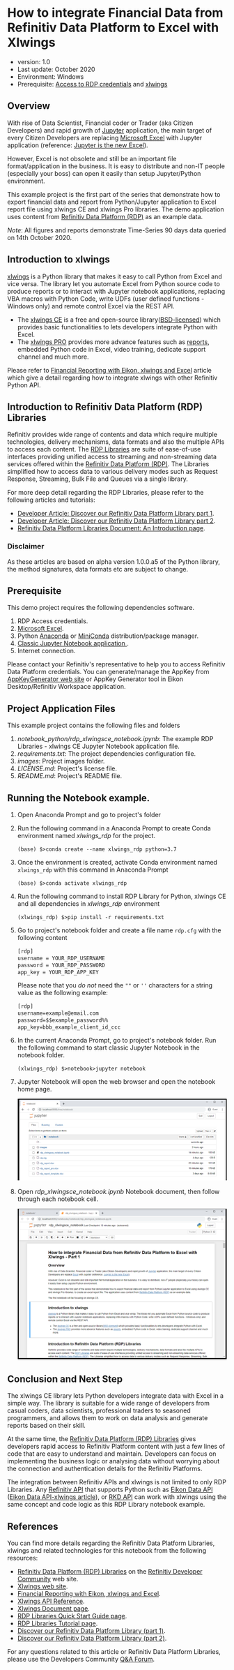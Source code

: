 # How to integrate Financial Data from Refinitiv Data Platform to Excel with Xlwings
- version: 1.0
- Last update: October 2020
- Environment: Windows
- Prerequisite: [Access to RDP credentials](#prerequisite) and [xlwings](https://www.xlwings.org)

## <a id="overview"></a>Overview

With rise of Data Scientist, Financial coder or Trader (aka Citizen Developers) and rapid growth of [Jupyter](https://jupyter.org/) application, the main target of every Citizen Developers are replacing [Microsoft Excel](https://www.microsoft.com/en-us/microsoft-365/excel) with Jupyter application (reference: [Jupyter is the new Excel](https://towardsdatascience.com/jupyter-is-the-new-excel-a7a22f2fc13a)). 

However, Excel is not obsolete and still be an important file format/application in the business. It is easy to distribute and non-IT people (especially your boss) can open it easily than setup Jupyter/Python environment. 

This example project  is the first part of the series that demonstrate how to export financial data and report from Python/Jupyter application to Excel report file using xlwings CE and xlwings Pro libraries. The demo application uses content from [Refinitiv Data Platform (RDP)](https://developers.refinitiv.com/refinitiv-data-platform/refinitiv-data-platform-apis) as an example data.

*Note*: All figures and reports demonstrate Time-Series 90 days data queried on 14th October 2020.

## <a id="xlwings"></a>Introduction to xlwings

[xlwings](https://www.xlwings.org) is a Python library that makes it easy to call Python from Excel and vice versa. The library let you automate Excel from Python source code to produce reports or to interact with Jupyter notebook applications, replacing VBA macros with Python Code, write UDFs (user defined functions - Windows only) and remote control Excel via the REST API.
* The [xlwings CE](https://docs.xlwings.org/en/stable) is a free and open-source library([BSD-licensed](https://opensource.org/licenses/BSD-3-Clause)) which provides basic functionalities to lets developers integrate Python with Excel. 
* The [xlwings PRO](https://www.xlwings.org/pro) provides more advance features such as [reports](https://www.xlwings.org/reporting), embedded Python code in Excel, video training, dedicate support channel and much more. 

Please refer to [Financial Reporting with Eikon, xlwings and Excel](https://developers.refinitiv.com/en/article-catalog/article/financial-reporting-with-eikon-and-excel) article which give a detail regarding how to integrate xlwings with other Refinitiv Python API.

## <a id="rdp_lib"></a>Introduction to Refinitiv Data Platform (RDP) Libraries

Refinitiv provides wide range of contents and data which require multiple technologies, delivery mechanisms, data formats and also the multiple APIs to access each content. The [RDP Libraries](https://developers.refinitiv.com/en/api-catalog/refinitiv-data-platform/refinitiv-data-platform-libraries) are suite of ease-of-use interfaces providing unified access to streaming and non-streaming data services offered within the [Refinitiv Data Platform (RDP)](https://developers.refinitiv.com/en/api-catalog/refinitiv-data-platform/refinitiv-data-platform-apis). The Libraries simplified how to access data to various delivery modes such as Request Response, Streaming, Bulk File and Queues via a single library. 

For more deep detail regarding the RDP Libraries, please refer to the following articles and tutorials:
- [Developer Article: Discover our Refinitiv Data Platform Library part 1](https://developers.refinitiv.com/article/discover-our-upcoming-refinitiv-data-platform-library-part-1).
- [Developer Article: Discover our Refinitiv Data Platform Library part 2](https://developers.refinitiv.com/article/discover-our-upcoming-refinitiv-data-platform-library-part-2-0).
- [Refinitiv Data Platform Libraries Document: An Introduction page](https://developers.refinitiv.com/refinitiv-data-platform/refinitiv-data-platform-libraries/docs?content=62446&type=documentation_item).

### Disclaimer

As these articles are based on alpha version 1.0.0.a5 of the Python library, the method signatures, data formats etc are subject to change.

## <a id="prerequisite"></a>Prerequisite
This demo project requires the following dependencies software.
1. RDP Access credentials.
2. [Microsoft Excel](https://www.microsoft.com/en-us/microsoft-365/excel).
3. Python [Anaconda](https://www.anaconda.com/distribution/) or [MiniConda](https://docs.conda.io/en/latest/miniconda.html) distribution/package manager.
4. [Classic Jupyter Notebook application ](https://jupyter.org/).
6. Internet connection.

Please contact your Refinitiv's representative to help you to access Refinitiv Data Platform credentials. You can generate/manage the AppKey from [AppKeyGenerator web site](https://emea1.apps.cp.thomsonreuters.com/apps/AppkeyGenerator) or AppKey Generator tool in Eikon Desktop/Refinitiv Workspace application. 

## <a id="application_files"></a>Project Application Files
This example project contains the following files and folders
1. *notebook_python/rdp_xlwingsce_notebook.ipynb*: The example RDP Libraries - xlwings CE Jupyter Notebook application file.
2. *requirements.txt*: The project dependencies configuration file.
3. *images*: Project images folder.
3. *LICENSE.md*: Project's license file.
4. *README.md*: Project's README file.

## <a id="running"></a>Running the Notebook example.
1. Open Anaconda Prompt and go to project's folder
2. Run the following command in a Anaconda Prompt to create Conda environment named *xlwings_rdp* for the project.
    ```
    (base) $>conda create --name xlwings_rdp python=3.7
    ```
3. Once the environment is created, activate Conda environment named ```xlwings_rdp``` with this command in Anaconda Prompt
    ```
    (base) $>conda activate xlwings_rdp
    ```
4. Run the following command to install RDP Library for Python, xlwings CE and all dependencies in *xlwings_rdp* environment
    ```
    (xlwings_rdp) $>pip install -r requirements.txt
    ```
5. Go to project's notebook folder and create a file name ```rdp.cfg``` with the following content
    ```
    [rdp]
    username = YOUR_RDP_USERNAME
    password = YOUR_RDP_PASSWORD
    app_key = YOUR_RDP_APP_KEY
    ```

    Please note that you *do not* need the ```""``` or ```''``` characters for a string value as the following example:

    ```
    [rdp]
    username=example@email.com
    password=$$example_password%%
    app_key=bbb_example_client_id_ccc
    ```

6. In the current Anaconda Prompt, go to project's notebook folder. Run the following command to start classic Jupyter Notebook in the notebook folder.
    ```
    (xlwings_rdp) $>notebook>jupyter notebook
    ```
7. Jupyter Notebook will open the web browser and open the notebook home page.

    ![Figure-1](images/notebook_home.png "Notebook home") 
8. Open *rdp_xlwingsce_notebook.ipynb* Notebook document, then follow through each notebook cell.

    ![Figure-2](images/notebook_xlwings.png "Open the Notebook application") 



## <a id="conclusion"></a>Conclusion and Next Step

The xlwings CE library lets Python developers integrate data with Excel in a simple way. The library is suitable for a wide range of developers from casual coders, data scientists, professional traders to seasoned programmers, and allows them to work on data analysis and generate reports based on their skill. 

At the same time, the [Refinitiv Data Platform (RDP) Libraries](https://developers.refinitiv.com/refinitiv-data-platform/refinitiv-data-platform-libraries) gives developers rapid access to Refinitiv Platform content with just a few lines of code that are easy to understand and maintain. Developers can focus on implementing the business logic or analysing data without worrying about the connection and authentication details for the Refinitiv Platforms.

The integration between Refinitiv APIs and xlwings is not limited to only RDP Libraries. Any [Refinitiv API](https://developers.refinitiv.com/en/api-catalog?i=1;q1=page-type%3Aapi;q2=devportal%3Alanguages~2Fpython;sort=title;sp_c=12;sp_cs=UTF-8;sp_k=devportal-prod;view=xml;x1=w-page-type-id;x2=api-language) that supports Python such as [Eikon Data API](https://developers.refinitiv.com/en/api-catalog/eikon/eikon-data-api) ([Eikon Data API-xlwings article](https://developers.refinitiv.com/en/article-catalog/article/financial-reporting-with-eikon-and-excel)), or [RKD API](https://developers.refinitiv.com/en/api-catalog/refinitiv-knowledge-direct/refinitiv-knowledge-direct-api-rkd-api) can work with xlwings using the same concept and code logic as this RDP Library notebook example. 

## <a id="references"></a>References

You can find more details regarding the Refinitiv Data Platform Libraries, xlwings and related technologies for this notebook from the following resources:
* [Refinitiv Data Platform (RDP) Libraries](https://developers.refinitiv.com/en/api-catalog/refinitiv-data-platform/refinitiv-data-platform-libraries) on the [Refinitiv Developer Community](https://developers.refinitiv.com/) web site.
* [Xlwings web site](https://www.xlwings.org/).
* [Financial Reporting with Eikon, xlwings and Excel](https://developers.refinitiv.com/en/article-catalog/article/financial-reporting-with-eikon-and-excel).
* [Xlwings API Reference](https://docs.xlwings.org/en/stable/api.html).
* [Xlwings Document page](https://docs.xlwings.org/en/stable/).
* [RDP Libraries Quick Start Guide page](https://developers.refinitiv.com/en/api-catalog/refinitiv-data-platform/refinitiv-data-platform-libraries/quick-start).
* [RDP Libraries Tutorial page](https://developers.refinitiv.com/en/api-catalog/refinitiv-data-platform/refinitiv-data-platform-libraries/tutorials).
* [Discover our Refinitiv Data Platform Library (part 1)](https://developers.refinitiv.com/en/article-catalog/article/discover-our-refinitiv-data-platform-library-part-1).
* [Discover our Refinitiv Data Platform Library (part 2)](https://developers.refinitiv.com/en/article-catalog/article/discover-our-refinitiv-data-platform-library-part-2).

For any questions related to this article or Refinitiv Data Platform Libraries, please use the Developers Community [Q&A Forum](https://community.developers.refinitiv.com/spaces/321/refinitiv-data-platform-libraries.html).
